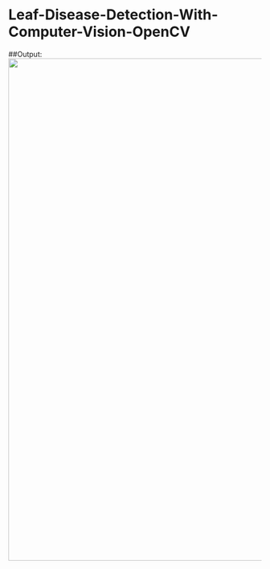 # Leaf-Disease-Detection-With-Computer-Vision-OpenCV

##Output:
<img src="image file/Screenshot.jpg" width="1000">
